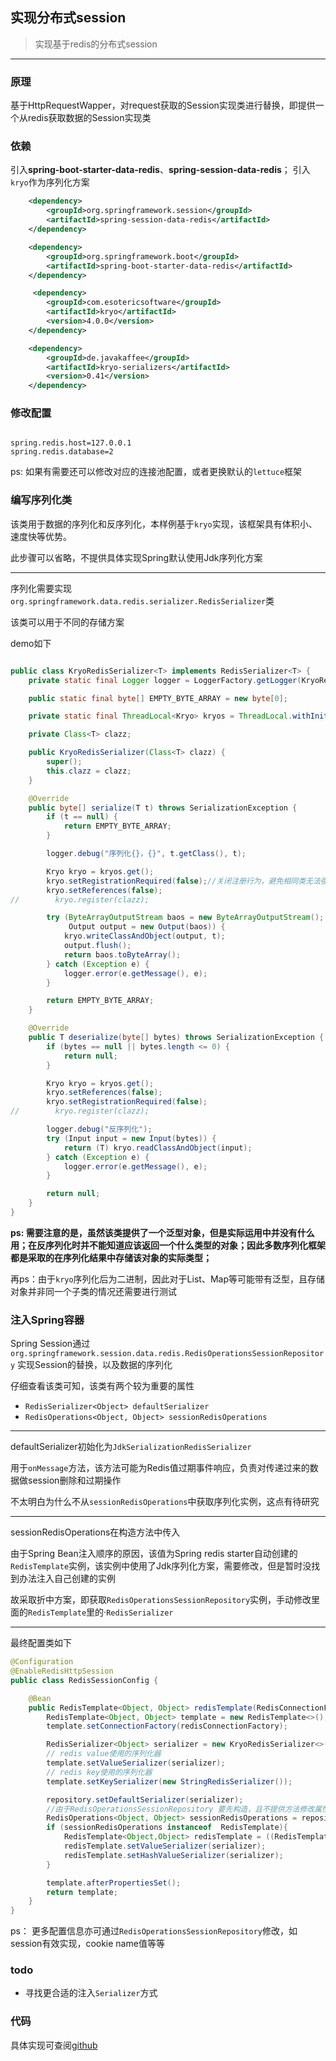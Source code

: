 
## 实现分布式session

> 实现基于redis的分布式session

---


### 原理

基于HttpRequestWapper，对request获取的Session实现类进行替换，即提供一个从redis获取数据的Session实现类

### 依赖

引入**spring-boot-starter-data-redis**、**spring-session-data-redis**；
引入`kryo`作为序列化方案

```xml
    <dependency>
        <groupId>org.springframework.session</groupId>
        <artifactId>spring-session-data-redis</artifactId>
    </dependency>

    <dependency>
        <groupId>org.springframework.boot</groupId>
        <artifactId>spring-boot-starter-data-redis</artifactId>
    </dependency>

     <dependency>
        <groupId>com.esotericsoftware</groupId>
        <artifactId>kryo</artifactId>
        <version>4.0.0</version>
    </dependency>

    <dependency>
        <groupId>de.javakaffee</groupId>
        <artifactId>kryo-serializers</artifactId>
        <version>0.41</version>
    </dependency>

```

### 修改配置

```properties

spring.redis.host=127.0.0.1
spring.redis.database=2

```

ps: 如果有需要还可以修改对应的连接池配置，或者更换默认的`lettuce`框架


### 编写序列化类

该类用于数据的序列化和反序列化，本样例基于`kryo`实现，该框架具有体积小、速度快等优势。

此步骤可以省略，不提供具体实现Spring默认使用Jdk序列化方案

---- 

序列化需要实现`org.springframework.data.redis.serializer.RedisSerializer`类

该类可以用于不同的存储方案

demo如下

```java

public class KryoRedisSerializer<T> implements RedisSerializer<T> {
    private static final Logger logger = LoggerFactory.getLogger(KryoRedisSerializer.class);

    public static final byte[] EMPTY_BYTE_ARRAY = new byte[0];

    private static final ThreadLocal<Kryo> kryos = ThreadLocal.withInitial(Kryo::new);

    private Class<T> clazz;

    public KryoRedisSerializer(Class<T> clazz) {
        super();
        this.clazz = clazz;
    }

    @Override
    public byte[] serialize(T t) throws SerializationException {
        if (t == null) {
            return EMPTY_BYTE_ARRAY;
        }

        logger.debug("序列化{}，{}", t.getClass(), t);

        Kryo kryo = kryos.get();
        kryo.setRegistrationRequired(false);//关闭注册行为，避免相同类无法强转
        kryo.setReferences(false);
//        kryo.register(clazz);

        try (ByteArrayOutputStream baos = new ByteArrayOutputStream();
             Output output = new Output(baos)) {
            kryo.writeClassAndObject(output, t);
            output.flush();
            return baos.toByteArray();
        } catch (Exception e) {
            logger.error(e.getMessage(), e);
        }

        return EMPTY_BYTE_ARRAY;
    }

    @Override
    public T deserialize(byte[] bytes) throws SerializationException {
        if (bytes == null || bytes.length <= 0) {
            return null;
        }

        Kryo kryo = kryos.get();
        kryo.setReferences(false);
        kryo.setRegistrationRequired(false);
//        kryo.register(clazz);

        logger.debug("反序列化");
        try (Input input = new Input(bytes)) {
            return (T) kryo.readClassAndObject(input);
        } catch (Exception e) {
            logger.error(e.getMessage(), e);
        }

        return null;
    }
}

```

**ps: 需要注意的是，虽然该类提供了一个泛型对象，但是实际运用中并没有什么用；在反序列化时并不能知道应该返回一个什么类型的对象；因此多数序列化框架都是采取的在序列化结果中存储该对象的实际类型；**

再ps：由于`kryo`序列化后为二进制，因此对于List、Map等可能带有泛型，且存储对象并非同一个子类的情况还需要进行测试

### 注入Spring容器

Spring Session通过` org.springframework.session.data.redis.RedisOperationsSessionRepository ` 实现Session的替换，以及数据的序列化

仔细查看该类可知，该类有两个较为重要的属性

- `RedisSerializer<Object> defaultSerializer`
- `RedisOperations<Object, Object> sessionRedisOperations`

--- 
defaultSerializer初始化为`JdkSerializationRedisSerializer`

用于`onMessage`方法，该方法可能为Redis值过期事件响应，负责对传递过来的数据做session删除和过期操作

不太明白为什么不从`sessionRedisOperations`中获取序列化实例，这点有待研究

--- 

sessionRedisOperations在构造方法中传入

由于Spring Bean注入顺序的原因，该值为Spring redis starter自动创建的`RedisTemplate`实例，该实例中使用了Jdk序列化方案，需要修改，但是暂时没找到办法注入自己创建的实例

故采取折中方案，即获取`RedisOperationsSessionRepository`实例，手动修改里面的`RedisTemplate`里的·`RedisSerializer`

--- 

最终配置类如下

```java
@Configuration
@EnableRedisHttpSession
public class RedisSessionConfig {

    @Bean
    public RedisTemplate<Object, Object> redisTemplate(RedisConnectionFactory redisConnectionFactory, RedisOperationsSessionRepository repository) {
        RedisTemplate<Object, Object> template = new RedisTemplate<>();
        template.setConnectionFactory(redisConnectionFactory);

        RedisSerializer<Object> serializer = new KryoRedisSerializer<>(Object.class);
        // redis value使用的序列化器
        template.setValueSerializer(serializer);
        // redis key使用的序列化器
        template.setKeySerializer(new StringRedisSerializer());

        repository.setDefaultSerializer(serializer);
        //由于RedisOperationsSessionRepository 要先构造，且不提供方法修改属性，只能采取这种这种的方法
        RedisOperations<Object, Object> sessionRedisOperations = repository.getSessionRedisOperations();
        if (sessionRedisOperations instanceof  RedisTemplate){
            RedisTemplate<Object,Object> redisTemplate = ((RedisTemplate<Object, Object>) sessionRedisOperations);
            redisTemplate.setValueSerializer(serializer);
            redisTemplate.setHashValueSerializer(serializer);
        }

        template.afterPropertiesSet();
        return template;
    }
}
```


ps： 更多配置信息亦可通过`RedisOperationsSessionRepository`修改，如session有效实现，cookie name值等等



### todo

- 寻找更合适的注入`Serializer`方式


### 代码

具体实现可查阅[github](https://github.com/inkroom/SpringBoot-study/commit/5dafbfe8e24ecb9df001b9ae3554a5c5d216d477)

